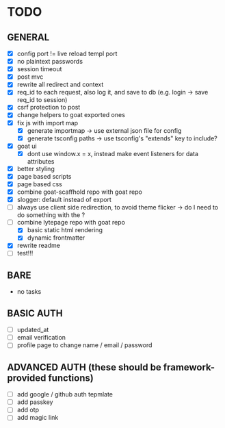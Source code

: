 # TODO

## GENERAL

- [x] config port != live reload templ port
- [x] no plaintext passwords
- [x] session timeout
- [x] post mvc
- [x] rewrite all redirect and context
- [x] req_id to each request, also log it, and save to db (e.g. login -> save req_id to session)
- [x] csrf protection to post
- [x] change helpers to goat exported ones
- [x] fix js with import map
    - [x] generate importmap -> use external json file for config
    - [x] generate tsconfig paths -> use tsconfig's "extends" key to include?
- [x] goat ui
    - [x] dont use window.x = x, instead make event listeners for data attributes
- [x] better styling
- [x] page based scripts
- [x] page based css
- [x] combine goat-scaffhold repo with goat repo
- [x] slogger: default instead of export
- [ ] always use client side redirection, to avoid theme flicker -> do I need to do something with the <head> ?
- [ ] combine lytepage repo with goat repo
    - [x] basic static html rendering
    - [x] dynamic frontmatter
- [x] rewrite readme
- [ ] test!!!

## BARE

- no tasks

## BASIC AUTH

- [ ] updated_at
- [ ] email verification
- [ ] profile page to change name / email / password

## ADVANCED AUTH (these should be framework-provided functions)

- [ ] add google / github auth tepmlate
- [ ] add passkey
- [ ] add otp
- [ ] add magic link
